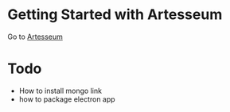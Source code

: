# Getting Started with Artesseum

Go to [Artesseum](https://heffman11.github.io/artesseum/)

# Todo
- How to install mongo link
- how to package electron app

